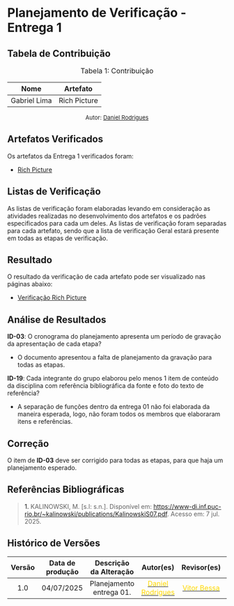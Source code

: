 # Planejamento de Verificação - Entrega 1

## Tabela de Contribuição

<font size="3"><p style="text-align: center">Tabela 1: Contribuição</p></font>

<div align="center">

<table>
  <thead>
    <tr>
      <th>Nome</th>
      <th>Artefato</th>
    </tr>
  </thead>
  <tbody>
    <tr>
      <td> Gabriel Lima </td>
      <td> Rich Picture </td>
    </tr>
  </tbody>
</table>

</div>

<font size="2"><p style="text-align: center">Autor: [Daniel Rodrigues](https://github.com/zDrNz)</p></font>

## Artefatos Verificados

Os artefatos da Entrega 1 verificados foram:

- <a href = https://requisitos-de-software.github.io/2025.1-CelularSeguro/documento-pre-rastreabilidade/aplicativos_analisados/#celular-seguro> Rich Picture </a>

## Listas de Verificação

As listas de verificação foram elaboradas levando em consideração as atividades realizadas no desenvolvimento dos artefatos e os padrões especificados para cada um deles. As listas de verificação foram separadas para cada artefato, sendo que a lista de verificação Geral estará presente em todas as etapas de verificação.

## Resultado

O resultado da verificação de cada artefato pode ser visualizado nas páginas abaixo:

- <a href = https://requisitos-de-software.github.io/2025.1-CelularSeguro/documento-verificacao/Entregas/Entrega-1/documento-verificacao-grupo> Verificação Rich Picture </a>

## Análise de Resultados

**ID-03**: O cronograma do planejamento apresenta um período de gravação da apresentação de cada etapa?

- O documento apresentou a falta de planejamento da gravação para todas as etapas.

**ID-19**: Cada integrante do grupo elaborou pelo menos 1 item de conteúdo da disciplina com referência bibliográfica da fonte e foto do texto de referência?

- A separação de funções dentro da entrega 01 não foi elaborada da maneira esperada, logo, não foram todos os membros que elaboraram itens e referências.

## Correção

O item de **ID-03** deve ser corrigido para todas as etapas, para que haja um planejamento esperado.



## Referências Bibliográficas

> <a id="RF1">1.</a> KALINOWSKI, M. [s.l: s.n.]. Disponível em: <https://www-di.inf.puc-rio.br/~kalinowski/publications/KalinowskiS07.pdf>. Acesso em: 7 jul. 2025.

## Histórico de Versões 

| Versão | Data de produção   | Descrição da Alteração                               | Autor(es)             | Revisor(es)      |Data de Revisão |
| :----: | :----------------: | :--------------------------------------------------: | :-------------------: | :-------------:  |  :-----------: |
| 1.0  | 04/07/2025 | Planejamento entrega 01.  | [<span style="color:gold;">Daniel Rodrigues</span>](https://github.com/zDrNz)| [<span style="color:gold;">Vitor Bessa</span>](https://github.com/Bessazs) | 04/07/2025|